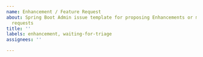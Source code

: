 ```yaml
---
name: Enhancement / Feature Request
about: Spring Boot Admin issue template for proposing Enhancements or making feature
  requests
title: ''
labels: enhancement, waiting-for-triage
assignees: ''

---
```


<!--
Thanks for raising a Spring Boot Admin issue. Please take the time to review the following
categories as some of them do not apply here.

** Question **
STOP!! Please ask questions about how to use something, or to understand why something isn't
working as you expect it to, on Stack Overflow using the spring-boot-admin tag.

** Enhancement **
Please start by describing the problem that you are trying to solve. There may already
be a solution, or there may be a way to solve it that you hadn't considered.
-->
